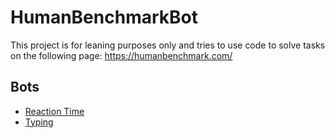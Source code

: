 # HumanBenchmarkBot

This project is for leaning purposes only and tries to use code to solve tasks on the following page: https://humanbenchmark.com/

## Bots

- [Reaction Time](reactiontimeBot.py)
- [Typing](typingBot.py)